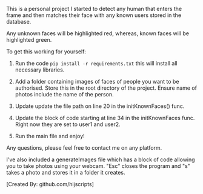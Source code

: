 This is a personal project I started to detect any human that enters the frame and then matches their face with any known users stored in the database.

Any unknown faces will be highlighted red, whereas, known faces will be highlighted green.

To get this working for yourself: 

1. Run the code ```pip install -r requirements.txt``` this will install all necessary libraries.

2. Add a folder containing images of faces of people you want to be authorised. Store this in the root directory of the project. Ensure name of photos include the name of the person.

3. Update update the file path on line 20 in the initKnownFaces() func.

4. Update the block of code starting at line 34 in the initKnownFaces func. Right now they are set to user1 and user2.

5. Run the main file and enjoy!

Any questions, please feel free to contact me on any platform.

I've also included a generateImages file which has a block of code allowing you to take photos using your webcam. "Esc" closes the program and "s" takes a photo and stores it in a folder it creates.

[Created By: github.com/hijscripts]


